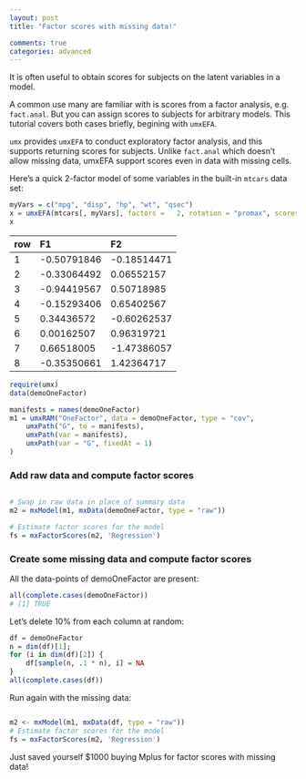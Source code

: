 ```yaml
---
layout: post
title: "Factor scores with missing data!"

comments: true
categories: advanced
---
```


It is often useful to obtain scores for subjects on the latent variables in a model.

A common use many are familiar with is scores from a factor analysis, e.g. `fact.anal`. But you can assign scores to subjects for arbitrary models.
This tutorial covers both cases briefly, begining with `umxEFA`.

`umx` provides `umxEFA` to conduct exploratory factor analysis, and this supports returning scores for subjects.
Unlike `fact.anal` which doesn&rsquo;t allow missing data, umxEFA support scores even in data with missing cells.

Here&rsquo;s a quick 2-factor model of some variables in the built-in `mtcars` data set:

```r
myVars = c("mpg", "disp", "hp", "wt", "qsec")
x = umxEFA(mtcars[, myVars], factors =   2, rotation = "promax", scores= "Regression")
x
```

| row | F1          | F2          |
|:----|:------------|:------------|
| 1   | -0.50791846 | -0.18514471 |
| 2   | -0.33064492 |  0.06552157 |
| 3   | -0.94419567 |  0.50718985 |
| 4   | -0.15293406 |  0.65402567 |
| 5   |  0.34436572 | -0.60262537 |
| 6   |  0.00162507 |  0.96319721 |
| 7   |  0.66518005 | -1.47386057 |
| 8   | -0.35350661 |  1.42364717 |
 

```r
require(umx)
data(demoOneFactor)

manifests = names(demoOneFactor)
m1 = umxRAM("OneFactor", data = demoOneFactor, type = "cov",
	umxPath("G", to = manifests),
	umxPath(var = manifests),
	umxPath(var = "G", fixedAt = 1)
)

```
	
### Add raw data and compute factor scores

```r

# Swap in raw data in place of summary data
m2 = mxModel(m1, mxData(demoOneFactor, type = "raw"))

# Estimate factor scores for the model
fs = mxFactorScores(m2, 'Regression')

```

### Create some missing data and compute factor scores

All the data-points of demoOneFactor are present:

```r
all(complete.cases(demoOneFactor))
# [1] TRUE
```

Let’s delete 10% from each column at random:

```r
df = demoOneFactor
n = dim(df)[1];
for (i in dim(df)[2]) {
	df[sample(n, .1 * n), i] = NA
}
all(complete.cases(df))
```

Run again with the missing data:

```r

m2 <- mxModel(m1, mxData(df, type = "raw"))
# Estimate factor scores for the model
fs = mxFactorScores(m2, 'Regression')

```

Just saved yourself $1000 buying Mplus for factor scores with missing data!